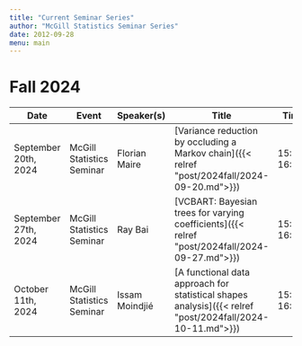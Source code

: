 ```yaml
---
title: "Current Seminar Series"
author: "McGill Statistics Seminar Series"
date: 2012-09-28
menu: main
---
```


# Fall 2024
| Date   | Event                     | Speaker(s)         | Title                                                                                                                                              | Time        | Location                                       |
|--------|---------------------------|--------------------|----------------------------------------------------------------------------------------------------------------------------------------------------|-------------|------------------------------------------------|
| September 20th, 2024 | McGill Statistics Seminar  | Florian Maire | [Variance reduction by occluding a Markov chain]({{< relref "post/2024fall/2024-09-20.md">}}) | 15:30-16:30  | In person: Burnside 1104 / [Zoom Link](https://mcgill.zoom.us/j/88265323185) |
| September 27th, 2024 | McGill Statistics Seminar  | Ray Bai | [VCBART: Bayesian trees for varying coefficients]({{< relref "post/2024fall/2024-09-27.md">}}) | 15:30-16:30  | Online: Retransmitted in Burnside 1104 / [Zoom Link](https://mcgill.zoom.us/j/88350756970) |
| October 11th, 2024 | McGill Statistics Seminar  | Issam Moindjié | [A functional data approach for statistical shapes analysis]({{< relref "post/2024fall/2024-10-11.md">}}) | 15:30-16:30  | In person: Burnside 1104 / [Zoom Link](https://mcgill.zoom.us/j/87824357176) |